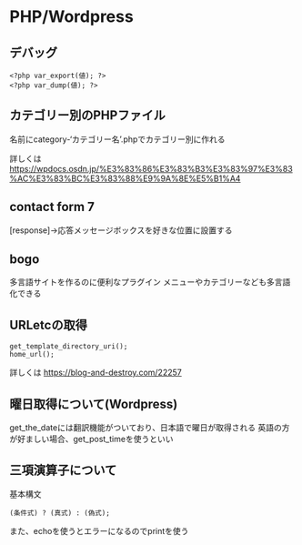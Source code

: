 # PHP/Wordpress

## デバッグ
```
<?php var_export(値); ?>
<?php var_dump(値); ?>
```
## カテゴリー別のPHPファイル
名前にcategory-‘カテゴリー名’.phpでカテゴリー別に作れる

詳しくは
https://wpdocs.osdn.jp/%E3%83%86%E3%83%B3%E3%83%97%E3%83%AC%E3%83%BC%E3%83%88%E9%9A%8E%E5%B1%A4

## contact form 7
[response]→応答メッセージボックスを好きな位置に設置する

## bogo
多言語サイトを作るのに便利なプラグイン
メニューやカテゴリーなども多言語化できる

## URLetcの取得 
```
get_template_directory_uri();
home_url();
```
詳しくは
https://blog-and-destroy.com/22257

## 曜日取得について(Wordpress)
get_the_dateには翻訳機能がついており、日本語で曜日が取得される
英語の方が好ましい場合、get_post_timeを使うといい

## 三項演算子について
基本構文
```
(条件式) ? (真式) : (偽式);
```
また、echoを使うとエラーになるのでprintを使う
